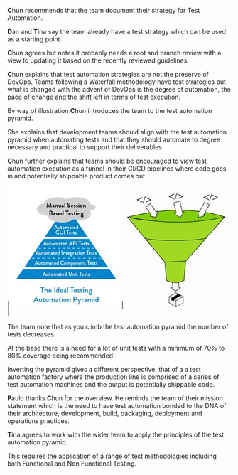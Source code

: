 **C**hun recommends that the team document their strategy for Test Automation.

**D**an and **T**ina say the team already have a test strategy which can be used as a starting point.

**C**hun agrees but notes it probably needs a root and branch review with a view to updating it based on the recently reviewed guidelines.

**C**hun explains that test automation strategies are not the preserve of DevOps. Teams following a Waterfall methodology have test strategies but what is changed with the advent of DevOps is the degree of automation, the pace of change and the shift left in terms of test execution.

By way of illustration **C**hun introduces the team to the test automation pyramid.

She explains that development teams should align with the test automation pyramid when automating tests and that they should automate to degree necessary and practical to support their deliverables.

**C**hun further explains that teams should be encouraged to view test automation execution as a funnel in their CI/CD pipelines where code goes in and potentially shippable product comes out.

|![Test Automation Pyramid](../../assets/yellow-belt-devops-dojo-s2/test-automation-strategies/idealtestautomationpyramid.png)|![Test Automation Funnel](../../assets/yellow-belt-devops-dojo-s2/test-automation-strategies/testautomationfunnel.png)|

The team note that as you climb the test automation pyramid the number of tests decreases.

At the base there is a need for a lot of unit tests with a minimum of 70% to 80% coverage being recommended.

Inverting the pyramid gives a different perspective, that of a a test automation factory where the production line is comprised of a series of test automation machines and the output is potentially shippable code.

**P**aulo thanks **C**hun for the overview. He reminds the team of their mission statement which is the need to have test automation bonded to the DNA of their architecture, development, build, packaging, deployment and operations practices.

**T**ina agrees to work with the wider team to apply the principles of the test automation pyramid.

This requires the application of a range of test methodologies including both Functional and Non Functional Testing.